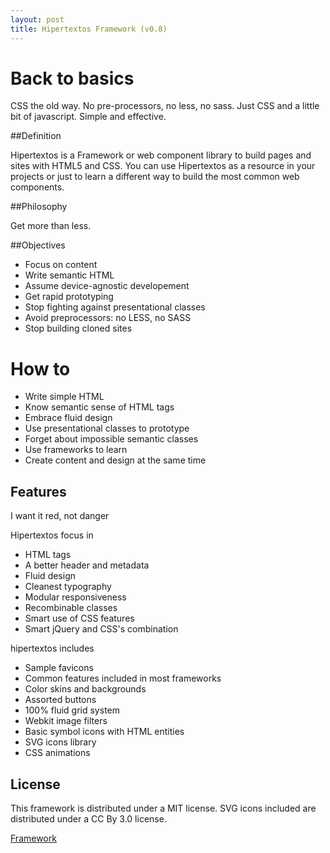 ```yaml
---
layout: post
title: Hipertextos Framework (v0.8)
---
```



# Back to basics

CSS the old way. No pre-processors, no less, no sass. Just CSS and a little bit of javascript. Simple and effective.

##Definition

Hipertextos is a Framework or web component library to build pages and sites with HTML5 and CSS. You can use Hipertextos as a resource in your projects or just to learn a different way to build the most common web components.

##Philosophy

Get more than less.

##Objectives

*  Focus on content
*  Write semantic HTML
*  Assume device-agnostic developement
*  Get rapid prototyping
*  Stop fighting against presentational classes
*  Avoid preprocessors: no LESS, no SASS
*  Stop building cloned sites

# How to

* Write simple HTML
* Know semantic sense of HTML tags
* Embrace fluid design
* Use presentational classes to prototype
* Forget about impossible semantic classes
* Use frameworks to learn
* Create content and design at the same time

## Features

I want it red, not danger

Hipertextos focus in

* HTML tags
* A better header and metadata
* Fluid design
* Cleanest typography
* Modular responsiveness
* Recombinable classes
* Smart use of CSS features
* Smart jQuery and CSS's combination

hipertextos includes

* Sample favicons
* Common features included in most frameworks
* Color skins and backgrounds
* Assorted buttons
* 100% fluid grid system
* Webkit image filters
* Basic symbol icons with HTML entities
* SVG icons library
* CSS animations

## License
  
This framework is distributed under a MIT license. SVG icons included are distributed under a CC By 3.0 license.

<div class="button-centered"><a class="button rounded flat sky" href="http://code.hipertextos.net/docs/framework.html" title="Hipertextos framework">Framework</a></div>
